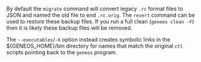 By default the `migrate` command will convert legacy `.rc` format files
to JSON and named the old file to end `.rc.orig`. The `revert` command
can be used to restore these backup files. If you run a full clean
(`geneos clean -F`) then it is likely these backup files will be
removed.

The `--executables`/`-X` option instead creates symbolic links in the
${GENEOS_HOME}/bin directory for names that match the original `ctl`
scripts pointing back to the `geneos` program.
